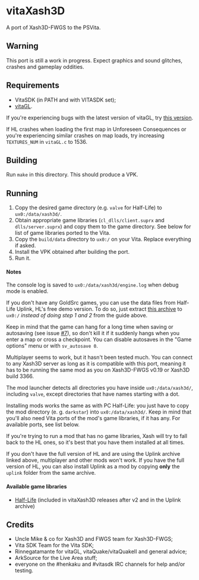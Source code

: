 # vitaXash3D
A port of Xash3D-FWGS to the PSVita.

## Warning
This port is still a work in progress. Expect graphics and sound glitches, crashes and gameplay oddities.

## Requirements
- VitaSDK (in PATH and with VITASDK set);
- [vitaGL](https://github.com/Rinnegatamante/vitaGL).

If you're experiencing bugs with the latest version of vitaGL, try [this version](https://github.com/Rinnegatamante/vitaGL/tree/cdfb4290ead01d39611b46846a23ef66a258b3ce).

If HL crashes when loading the first map in Unforeseen Consequences or you're experiencing similar crashes on map loads, try increasing `TEXTURES_NUM` in `vitaGL.c` to 1536.

## Building
Run `make` in this directory. This should produce a VPK.

## Running
1. Copy the desired game directory (e.g. `valve` for Half-Life) to `ux0:/data/xash3d/`.
2. Obtain appropriate game libraries (`cl_dlls/client.suprx` and `dlls/server.suprx`) and copy them to the game directory. See below for list of game libraries ported to the Vita.
3. Copy the `build/data` directory to `ux0:/` on your Vita. Replace everything if asked.
4. Install the VPK obtained after building the port.
5. Run it.

#### Notes
The console log is saved to `ux0:/data/xash3d/engine.log` when debug mode is enabled.

If you don't have any GoldSrc games, you can use the data files from Half-Life Uplink, HL's free demo version.
To do so, just extract [this archive]() to `ux0:/` *instead of doing step 1 and 2* from the guide above.

Keep in mind that the game can hang for a long time when saving or autosaving (see issue [#7](https://github.com/fgsfdsfgs/vitaXash3D/issues/7)),
so don't kill it if it suddenly hangs when you enter a map or cross a checkpoint. You can disable autosaves in the "Game options" menu or with `sv_autosave 0`.

Multiplayer seems to work, but it hasn't been tested much. You can connect to any Xash3D server as long as it is compatible with this port, meaning it has to be running the same mod as you on Xash3D-FWGS v0.19 or Xash3D build 3366.

The mod launcher detects all directories you have inside `ux0:/data/xash3d/`, including `valve`, except directories that have names starting with a dot.

Installing mods works the same as with PC Half-Life: you just have to copy the mod directory (e. g. `darkstar`) into `ux0:/data/xash3d/`. Keep in mind
that you'll also need Vita ports of the mod's game libraries, if it has any. For available ports, see list below.

If you're trying to run a mod that has no game libraries, Xash will try to fall back to the HL ones, so it's best that you have them installed at all times.

If you don't have the full version of HL and are using the Uplink archive linked above, multiplayer and other mods won't work. If you have the full version of HL, you can also install Uplink as a mod by copying **only** the `uplink` folder from the same archive.

#### Available game libraries
* [Half-Life](https://github.com/fgsfdsfgs/hlsdk-xash3d) (included in vitaXash3D releases after v2 and in the Uplink archive)

## Credits
- Uncle Mike & co for Xash3D and FWGS team for Xash3D-FWGS;
- Vita SDK Team for the Vita SDK;
- Rinnegatamante for vitaGL, vitaQuake/vitaQuakeII and general advice;
- ArkSource for the Live Area stuff;
- everyone on the #henkaku and #vitasdk IRC channels for help and/or testing.
